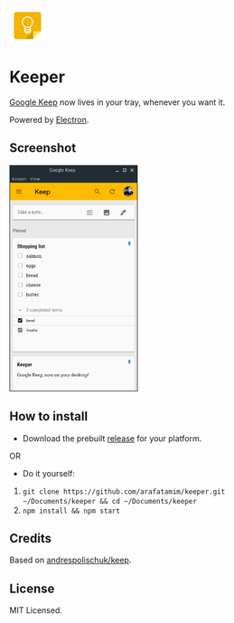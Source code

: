 <img src="assets/icon.png?raw=true" height="64px">

# Keeper

[Google Keep](http://keep.google.com) now lives in your tray, whenever you want it.

Powered by [Electron](http://electron.io).

## Screenshot
<img src="screenshot.png?raw=true" height=400px>

## How to install
- Download the prebuilt [release](http://github.com/arafatamim/keeper/releases) for your platform.

OR

- Do it yourself:
1. `git clone https://github.com/arafatamim/keeper.git ~/Documents/keeper && cd ~/Documents/keeper`
2. `npm install && npm start`

## Credits
Based on [andrespolischuk/keep](http://github.com/andrepolischuk/keep).

## License
MIT Licensed.
